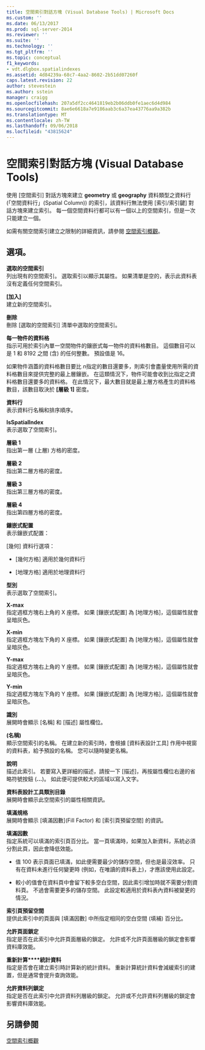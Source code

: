 ```yaml
---
title: 空間索引對話方塊 (Visual Database Tools) | Microsoft Docs
ms.custom: ''
ms.date: 06/13/2017
ms.prod: sql-server-2014
ms.reviewer: ''
ms.suite: ''
ms.technology: ''
ms.tgt_pltfrm: ''
ms.topic: conceptual
f1_keywords:
- vdt.dlgbox.spatialindexes
ms.assetid: 4d84239a-68c7-4aa2-8602-2b51dd07260f
caps.latest.revision: 22
author: stevestein
ms.author: sstein
manager: craigg
ms.openlocfilehash: 207a5df2cc4641819eb2b06ddb0fe1aec6d4d984
ms.sourcegitcommit: 8ae6e6618a7e9186aab3c6a37ea43776aa9a382b
ms.translationtype: MT
ms.contentlocale: zh-TW
ms.lasthandoff: 09/06/2018
ms.locfileid: "43815624"
---
```

# <a name="spatial-indexes-dialog-box-visual-database-tools"></a>空間索引對話方塊 (Visual Database Tools)
  使用 [空間索引] 對話方塊來建立 **geometry** 或 **geography** 資料類型之資料行 (「空間資料行」(Spatial Column)) 的索引，該資料行無法使用 [索引/索引鍵] 對話方塊來建立索引。 每一個空間資料行都可以有一個以上的空間索引，但是一次只能建立一個。  
  
 如需有關空間索引建立之限制的詳細資訊，請參閱 [空間索引概觀](../../relational-databases/spatial/spatial-indexes-overview.md)。  
  
## <a name="options"></a>選項。  
 **選取的空間索引**  
 列出現有的空間索引。 選取索引以顯示其屬性。 如果清單是空的，表示此資料表沒有定義任何空間索引。  
  
 **[加入]**  
 建立新的空間索引。  
  
 **刪除**  
 刪除 [選取的空間索引] 清單中選取的空間索引。  
  
 **每一物件的資料格**  
 指示可用於索引內單一空間物件的鑲嵌式每一物件的資料格數目。 這個數目可以是 1 和 8192 之間 (含) 的任何整數。 預設值是 16。  
  
 如果物件涵蓋的資料格數目要比 *n*指定的數目還要多，則索引會盡量使用所需的資料格數目來提供完整的最上層鑲嵌。 在這類情況下，物件可能會收到比指定之資料格數目還要多的資料格。 在此情況下，最大數目就是最上層方格產生的資料格數目，該數目取決於 **[層級 1]** 密度。  
  
 **資料行**  
 表示資料行名稱和排序順序。  
  
 **IsSpatialIndex**  
 表示選取了空間索引。  
  
 **層級 1**  
 指出第一層 (上層) 方格的密度。  
  
 **層級 2**  
 指出第二層方格的密度。  
  
 **層級 3**  
 指出第三層方格的密度。  
  
 **層級 4**  
 指出第四層方格的密度。  
  
 **鑲嵌式配置**  
 表示鑲嵌式配置：  
  
 [幾何] 資料行選項：  
  
-   [幾何方格] 適用於幾何資料行  
  
-   [地理方格] 適用於地理資料行  
  
 **型別**  
 表示選取了空間索引。  
  
 **X-max**  
 指定週框方塊右上角的 X 座標。 如果 [鑲嵌式配置] 為 [地理方格]，這個屬性就會呈暗灰色。  
  
 **X-min**  
 指定週框方塊左下角的 X 座標。 如果 [鑲嵌式配置] 為 [地理方格]，這個屬性就會呈暗灰色。  
  
 **Y-max**  
 指定週框方塊右上角的 Y 座標。 如果 [鑲嵌式配置] 為 [地理方格]，這個屬性就會呈暗灰色。  
  
 **Y-min**  
 指定週框方塊左下角的 Y 座標。 如果 [鑲嵌式配置] 為 [地理方格]，這個屬性就會呈暗灰色。  
  
 **識別**  
 展開時會顯示 [名稱] 和 [描述] 屬性欄位。  
  
 **(名稱)**  
 顯示空間索引的名稱。 在建立新的索引時，會根據 [資料表設計工具] 作用中視窗的資料表，給予預設的名稱。 您可以隨時變更名稱。  
  
 **說明**  
 描述此索引。 若要寫入更詳細的描述，請按一下 [描述]，再按屬性欄位右邊的省略符號按鈕 (**…**)。 如此便可提供較大的區域以寫入文字。  
  
 **資料表設計工具類別目錄**  
 展開時會顯示此空間索引的屬性相關資訊。  
  
 **填滿規格**  
 展開時會顯示 [填滿因數]\(Fill Factor) 和 [索引頁預留空間] 的資訊。  
  
 **填滿因數**  
 指定系統可以填滿的索引頁百分比。 當一頁填滿時，如果加入新資料，系統必須分割此頁，因此會降低效能。  
  
-   值 100 表示頁面已填滿，如此便需要最少的儲存空間，但也是最沒效率。 只有在資料未進行任何變更時 (例如，在唯讀的資料表上)，才應該使用此設定。  
  
-   較小的值會在資料頁中會留下較多空白空間，因此索引增加時就不需要分割資料頁。 不過會需要更多的儲存空間。 此設定較適用於資料表內資料被變更的情況。  
  
 **索引頁預留空間**  
 提供此索引中的頁面與 [填滿因數] 中所指定相同的空白空間 (填補) 百分比。  
  
 **允許頁面鎖定**  
 指定是否在此索引中允許頁面層級的鎖定。 允許或不允許頁面層級的鎖定會影響資料庫效能。  
  
 **重新計算****統計資料**   
 指定是否會在建立索引時計算新的統計資料。 重新計算統計資料會減緩索引的建置，但是通常會提升查詢效能。  
  
 **允許資料列鎖定**  
 指定是否在此索引中允許資料列層級的鎖定。 允許或不允許資料列層級的鎖定會影響資料庫效能。  
  
## <a name="see-also"></a>另請參閱  
 [空間索引概觀](../../relational-databases/spatial/spatial-indexes-overview.md)  
  
  
